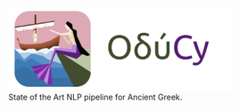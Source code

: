 <img width="400" src="docs/_static/logo_with_text.svg">

<br>
State of the Art NLP pipeline for Ancient Greek.
